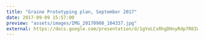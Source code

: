 ```yaml
---
title: "Graine Prototyping plan, September 2017"
date: 2017-09-09 15:57:00
preview: "assets/images/IMG_20170908_104337.jpg"
external: https://docs.google.com/presentation/d/1gYoLCsRhgDHnyRdp7R8IWWCtmPmuS2XmZpMfuvunfuE/edit?usp=sharing
---
```

